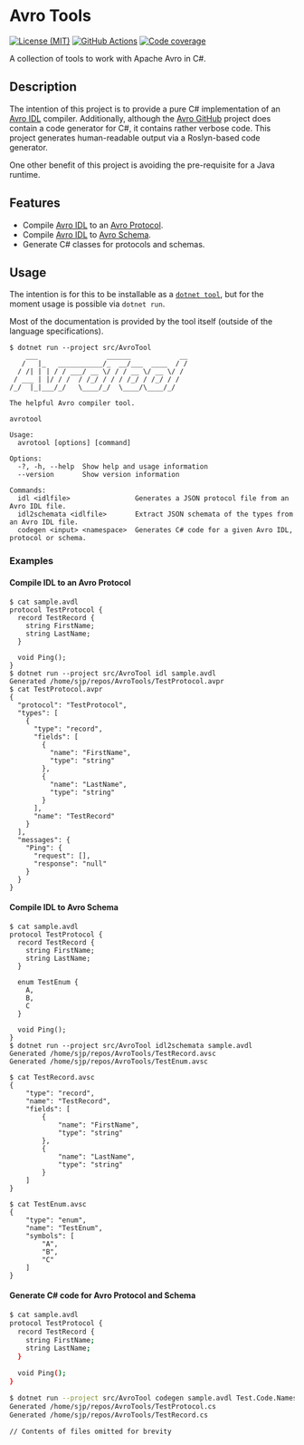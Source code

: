 # Avro Tools

[![License (MIT)](https://img.shields.io/badge/license-MIT-blue.svg)](https://opensource.org/licenses/MIT) [![GitHub Actions](https://github.com/sjp/AvroTools/actions/workflows/ci.yml/badge.svg)](https://github.com/sjp/AvroTools/actions/workflows/ci.yml) [![Code coverage](https://img.shields.io/codecov/c/gh/sjp/SJP.Avro.Tools/master?logo=codecov)](https://codecov.io/gh/sjp/SJP.Avro.Tools)

A collection of tools to work with Apache Avro in C#.

## Description

The intention of this project is to provide a pure C# implementation of an [Avro IDL](https://avro.apache.org/docs/current/idl.html) compiler. Additionally, although the [Avro GitHub](https://github.com/apache/avro) project does contain a code generator for C#, it contains rather verbose code. This project generates human-readable output via a Roslyn-based code generator.

One other benefit of this project is avoiding the pre-requisite for a Java runtime.

## Features

* Compile [Avro IDL](https://avro.apache.org/docs/1.10.2/idl.html) to an [Avro Protocol](https://avro.apache.org/docs/current/spec.html#Protocol+Declaration).
* Compile [Avro IDL](https://avro.apache.org/docs/1.10.2/idl.html) to [Avro Schema](https://avro.apache.org/docs/current/spec.html#schemas).
* Generate C# classes for protocols and schemas.

## Usage

The intention is for this to be installable as a [`dotnet tool`](https://docs.microsoft.com/en-us/dotnet/core/tools/dotnet-tool-install), but for the moment usage is possible via `dotnet run`.

Most of the documentation is provided by the tool itself (outside of the language specifications).

```plain
$ dotnet run --project src/AvroTool
    ___                 ______            __
   /   |_   ___________/_  __/___  ____  / /
  / /| | | / / ___/ __ \/ / / __ \/ __ \/ /
 / ___ | |/ / /  / /_/ / / / /_/ / /_/ / /
/_/  |_|___/_/   \____/_/  \____/\____/_/

The helpful Avro compiler tool.

avrotool

Usage:
  avrotool [options] [command]

Options:
  -?, -h, --help  Show help and usage information
  --version       Show version information

Commands:
  idl <idlfile>                Generates a JSON protocol file from an Avro IDL file.
  idl2schemata <idlfile>       Extract JSON schemata of the types from an Avro IDL file.
  codegen <input> <namespace>  Generates C# code for a given Avro IDL, protocol or schema.
```

### Examples

#### Compile IDL to an Avro Protocol

```plain
$ cat sample.avdl
protocol TestProtocol {
  record TestRecord {
    string FirstName;
    string LastName;
  }

  void Ping();
}
$ dotnet run --project src/AvroTool idl sample.avdl
Generated /home/sjp/repos/AvroTools/TestProtocol.avpr
$ cat TestProtocol.avpr
{
  "protocol": "TestProtocol",
  "types": [
    {
      "type": "record",
      "fields": [
        {
          "name": "FirstName",
          "type": "string"
        },
        {
          "name": "LastName",
          "type": "string"
        }
      ],
      "name": "TestRecord"
    }
  ],
  "messages": {
    "Ping": {
      "request": [],
      "response": "null"
    }
  }
}
```

#### Compile IDL to Avro Schema

```plain
$ cat sample.avdl
protocol TestProtocol {
  record TestRecord {
    string FirstName;
    string LastName;
  }

  enum TestEnum {
    A,
    B,
    C
  }

  void Ping();
}
$ dotnet run --project src/AvroTool idl2schemata sample.avdl
Generated /home/sjp/repos/AvroTools/TestRecord.avsc
Generated /home/sjp/repos/AvroTools/TestEnum.avsc

$ cat TestRecord.avsc
{
    "type": "record",
    "name": "TestRecord",
    "fields": [
        {
            "name": "FirstName",
            "type": "string"
        },
        {
            "name": "LastName",
            "type": "string"
        }
    ]
}

$ cat TestEnum.avsc
{
    "type": "enum",
    "name": "TestEnum",
    "symbols": [
        "A",
        "B",
        "C"
    ]
}
```

#### Generate C# code for Avro Protocol and Schema


```sh
$ cat sample.avdl
protocol TestProtocol {
  record TestRecord {
    string FirstName;
    string LastName;
  }

  void Ping();
}

$ dotnet run --project src/AvroTool codegen sample.avdl Test.Code.Namespace
Generated /home/sjp/repos/AvroTools/TestProtocol.cs
Generated /home/sjp/repos/AvroTools/TestRecord.cs

// Contents of files omitted for brevity
```